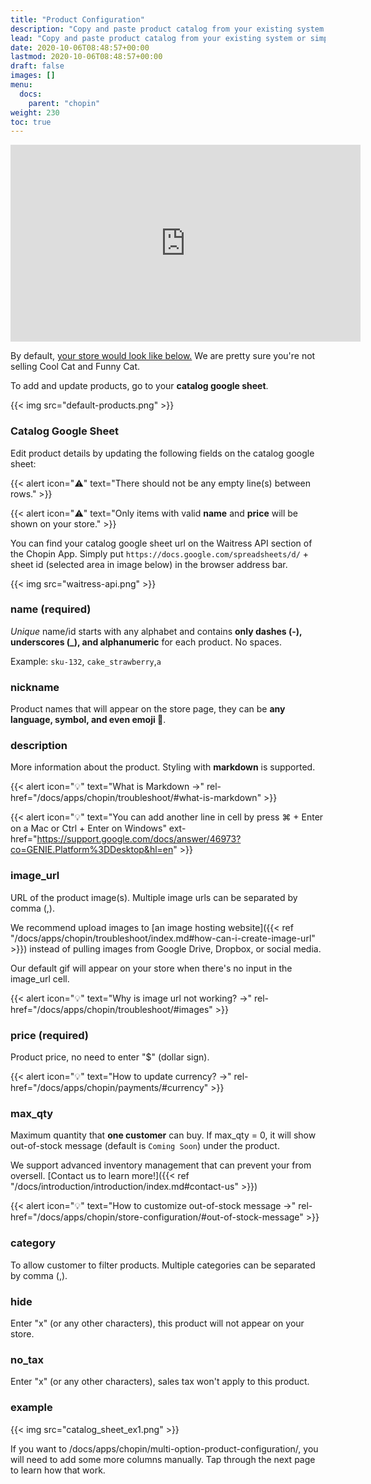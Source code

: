 ```yaml
---
title: "Product Configuration"
description: "Copy and paste product catalog from your existing system or simply edit the catalog google sheet to start adding product to your store. Store will update in real-time with the catalog google sheet."
lead: "Copy and paste product catalog from your existing system or simply edit the catalog google sheet to start adding product to your store. Store will update in real-time with the catalog google sheet."
date: 2020-10-06T08:48:57+00:00
lastmod: 2020-10-06T08:48:57+00:00
draft: false
images: []
menu:
  docs:
    parent: "chopin"
weight: 230
toc: true
---
```


<iframe width="560" height="315" src="https://www.youtube.com/embed/w9IXo0i1xSE" title="YouTube video player" frameborder="0" allow="accelerometer; autoplay; clipboard-write; encrypted-media; gyroscope; picture-in-picture" allowfullscreen></iframe>

By default, [your store would look like below.](https://chopin.apiobuild.com/google-oauth2%7C106308532747537725517/3b99cc9c-6c28-45dd-9786-8521fe0a2e47) We are pretty sure you're not selling Cool Cat and Funny Cat.

<!--
TODO: create short url for this store
-->

To add and update products, go to your **catalog google sheet**.

{{< img src="default-products.png" >}}

### Catalog Google Sheet

Edit product details by updating the following fields on the catalog google sheet:

{{< alert icon="⚠️" text="There should not be any empty line(s) between rows." >}}

{{< alert icon="⚠️" text="Only items with valid <b>name</b> and <b>price</b> will be shown on your store." >}}

You can find your catalog google sheet url on the Waitress API section of the Chopin App. Simply put `https://docs.google.com/spreadsheets/d/` + sheet id (selected area in image below) in the browser address bar.

{{< img src="waitress-api.png" >}}

### name (required)

*Unique* name/id starts with any alphabet and contains **only dashes (-), underscores (_), and alphanumeric** for each product. No spaces.

Example: `sku-132`, `cake_strawberry`,`a`

### nickname

Product names that will appear on the store page, they can be **any language, symbol, and even emoji 🤩**.

### description

More information about the product. Styling with **markdown** is supported.

{{< alert icon="💡" text="What is Markdown →" rel-href="/docs/apps/chopin/troubleshoot/#what-is-markdown" >}}

{{< alert icon="💡" text="You can add another line in cell by press ⌘ + Enter on a Mac or Ctrl + Enter on Windows" ext-href="https://support.google.com/docs/answer/46973?co=GENIE.Platform%3DDesktop&hl=en" >}}

### image_url

URL of the product image(s). Multiple image urls can be separated by comma (,).

We recommend upload images to [an image hosting website]({{< ref "/docs/apps/chopin/troubleshoot/index.md#how-can-i-create-image-url" >}}) instead of pulling images from Google Drive, Dropbox, or social media.

Our default gif will appear on your store when there's no input in the image_url cell.

{{< alert icon="💡" text="Why is image url not working? →" rel-href="/docs/apps/chopin/troubleshoot/#images" >}}

### price (required)

Product price, no need to enter "$" (dollar sign).

{{< alert icon="💡" text="How to update currency? →" rel-href="/docs/apps/chopin/payments/#currency" >}}

### max_qty

Maximum quantity that **one customer** can buy. If max_qty = 0, it will show out-of-stock message (default is `Coming Soon`) under the product.

We support advanced inventory management that can prevent your from oversell. [Contact us to learn more!]({{< ref "/docs/introduction/introduction/index.md#contact-us" >}})

{{< alert icon="💡" text="How to customize out-of-stock message →" rel-href="/docs/apps/chopin/store-configuration/#out-of-stock-message" >}}

### category

To allow customer to filter products. Multiple categories can be separated by comma (,).

### hide

Enter "x" (or any other characters), this product will not appear on your store.

### no_tax

Enter "x" (or any other characters), sales tax won't apply to this product.

### example

{{< img src="catalog_sheet_ex1.png" >}}

If you want to /docs/apps/chopin/multi-option-product-configuration/, you will need to add some more columns manually. Tap through the next page to learn how that work.
